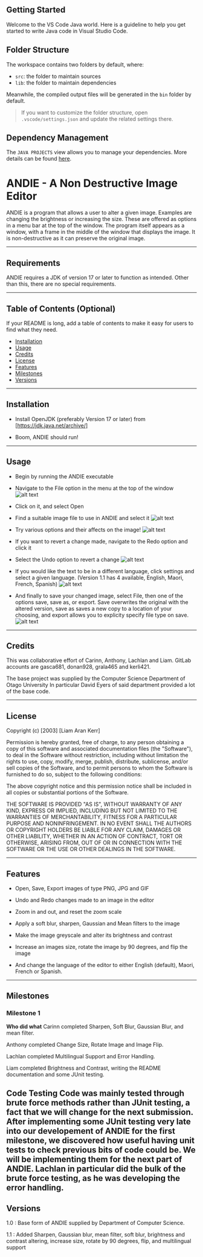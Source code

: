 ## Getting Started

Welcome to the VS Code Java world. Here is a guideline to help you get started to write Java code in Visual Studio Code.

## Folder Structure

The workspace contains two folders by default, where:

- `src`: the folder to maintain sources
- `lib`: the folder to maintain dependencies

Meanwhile, the compiled output files will be generated in the `bin` folder by default.

> If you want to customize the folder structure, open `.vscode/settings.json` and update the related settings there.

## Dependency Management

The `JAVA PROJECTS` view allows you to manage your dependencies. More details can be found [here](https://github.com/microsoft/vscode-java-dependency#manage-dependencies).


# ANDIE - A Non Destructive Image Editor

ANDIE is a program that allows a user to alter a given image. Examples are changing the brightness or increasing the size. These are offered as options in a menu bar at the top of the window. The program itself appears as a window, with a frame in the middle of the window that displays the image. It is non-destructive as it can preserve the original image. 

---
## Requirements

ANDIE requires a JDK of version 17 or later to function as intended. 
Other than this, there are no special requirements.

---
## Table of Contents (Optional)

If your README is long, add a table of contents to make it easy for users to find what they need.

- [Installation](#installation)
- [Usage](#usage)
- [Credits](#credits)
- [License](#license)
- [Features](#features)
- [Milestones](#milestones)
- [Versions](#versions)

---
## Installation

- Install OpenJDK (preferably Version 17 or later) from [https://jdk.java.net/archive/]

- Boom, ANDIE should run!

---
## Usage


- Begin by running the ANDIE executable

- Navigate to the File option in the menu at the top of the window
![alt text](assets/images/FileCapture.PNG)

- Click on it, and select Open

- Find a suitable image file to use in ANDIE and select it
![alt text](assets/images/FindImage.PNG)

- Try various options and their affects on the image!
![alt text](assets/images/GreyScaleExample.PNG)

- If you want to revert a change made, navigate to the Redo option and click it

- Select the Undo option to revert a change
![alt text](assets/images/UndoingGreyScale.PNG)

- If you would like the text to be in a different language, click settings and select a given language. (Version 1.1 has 4 available, English, Maori, French, Spanish)
![alt text](assets/images/LanguageChange.PNG)

- And finally to save your changed image, select File, then one of the options save, save as, or export. Save overwrites the original with the altered version, save as saves a new copy to a location
of your choosing, and export allows you to explicity specify file type on save.
![alt text](assets/images/Export%20Capture.PNG)

---
## Credits

This was collaborative effort of Carinn, Anthony, Lachlan and Liam. 
GitLab accounts are gasca681, donan928, grala465 and kerli421.

The base project was supplied by the Computer Science Department of Otago University
In particular David Eyers of said department provided a lot of the base code. 



---
## License

Copyright (c) [2003] [Liam Aran Kerr]

Permission is hereby granted, free of charge, to any person obtaining a copy
of this software and associated documentation files (the "Software"), to deal
in the Software without restriction, including without limitation the rights
to use, copy, modify, merge, publish, distribute, sublicense, and/or sell
copies of the Software, and to permit persons to whom the Software is
furnished to do so, subject to the following conditions:

The above copyright notice and this permission notice shall be included in all
copies or substantial portions of the Software.

THE SOFTWARE IS PROVIDED "AS IS", WITHOUT WARRANTY OF ANY KIND, EXPRESS OR
IMPLIED, INCLUDING BUT NOT LIMITED TO THE WARRANTIES OF MERCHANTABILITY,
FITNESS FOR A PARTICULAR PURPOSE AND NONINFRINGEMENT. IN NO EVENT SHALL THE
AUTHORS OR COPYRIGHT HOLDERS BE LIABLE FOR ANY CLAIM, DAMAGES OR OTHER
LIABILITY, WHETHER IN AN ACTION OF CONTRACT, TORT OR OTHERWISE, ARISING FROM,
OUT OF OR IN CONNECTION WITH THE SOFTWARE OR THE USE OR OTHER DEALINGS IN THE
SOFTWARE.

---

## Features

- Open, Save, Export images of type PNG, JPG and GIF

- Undo and Redo changes made to an image in the editor

- Zoom in and out, and reset the zoom scale

- Apply a soft blur, sharpen, Gaussian and Mean filters to the image

- Make the image greyscale and alter its brightness and contrast

- Increase an images size, rotate the image by 90 degrees, and flip the image

- And change the language of the editor to either English (default), Maori, French or Spanish.
 
--- 

## Milestones

### Milestone 1

**Who did what**
Carinn completed Sharpen, Soft Blur, Gaussian Blur, and mean filter.

Anthony completed Change Size, Rotate Image and Image Flip. 

Lachlan completed Multilingual Support and Error Handling. 

Liam completed Brightness and Contrast, writing the README documentation and some JUnit testing.

**Code Testing** 
Code was mainly tested through brute force methods rather than JUnit testing, a fact that we will change for the next submission. After implementing some JUnit testing very late into our developement of ANDIE for the first milestone, we discovered how useful having unit tests to check previous bits of code could be. We will be implementing them for the next part of ANDIE. Lachlan in particular did the bulk of the brute force testing, as he was developing the error handling. 
---

## Versions

1.0 : Base form of ANDIE supplied by Department of Computer Science.

1.1 : Added Sharpen, Gaussian blur, mean filter, soft blur, brightness and contrast altering, increase size, rotate by 90 degrees, flip, and multilingual support